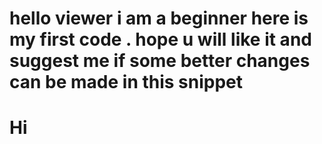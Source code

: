 # hello viewer i am a beginner here is my first code . hope u will like it and suggest me if some better changes can be made in this snippet
<html>
<body>
<script type="text/javascript">
alert("welcome")
</script>
<h1>Hi</h1>
</body>
</html>
